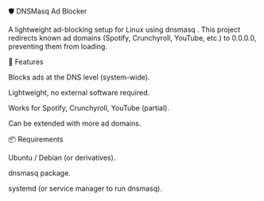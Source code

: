 🛡️ DNSMasq Ad Blocker

A lightweight ad-blocking setup for Linux using dnsmasq
.
This project redirects known ad domains (Spotify, Crunchyroll, YouTube, etc.) to 0.0.0.0, preventing them from loading.

🚀 Features

Blocks ads at the DNS level (system-wide).

Lightweight, no external software required.

Works for Spotify, Crunchyroll, YouTube (partial).

Can be extended with more ad domains.

📦 Requirements

Ubuntu / Debian (or derivatives).

dnsmasq package.

systemd (or service manager to run dnsmasq).
